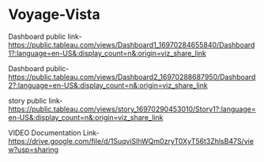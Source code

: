 # Voyage-Vista


Dashboard public link-https://public.tableau.com/views/Dashboard1_16970284655840/Dashboard1?:language=en-US&:display_count=n&:origin=viz_share_link

Dashboard public-https://public.tableau.com/views/Dashboard2_16970288687950/Dashboard2?:language=en-US&:display_count=n&:origin=viz_share_link

story public link-https://public.tableau.com/views/story_16970290453010/Story1?:language=en-US&:display_count=n&:origin=viz_share_link

VIDEO Documentation Link-https://drive.google.com/file/d/1SuqviSIhWQm0zryT0XyT56t3ZhlsB47S/view?usp=sharing
